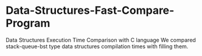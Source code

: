 # Data-Structures-Fast-Compare-Program
Data Structures Execution Time Comparison  with C language
We compared stack-queue-bst type data structures compilation times with filling them.
